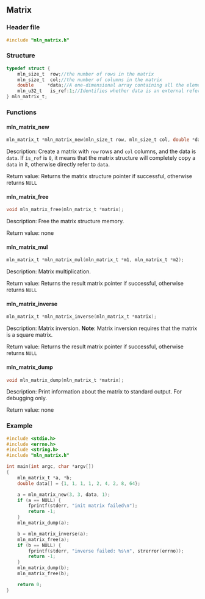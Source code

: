 ## Matrix



### Header file

```c
#include "mln_matrix.h"
```



### Structure

```c
typedef struct {                 
    mln_size_t  row;//the number of rows in the matrix
    mln_size_t  col;//the number of columns in the matrix
    double     *data;//A one-dimensional array containing all the elements in the matrix, arranged row by row
    mln_u32_t   is_ref:1;//Identifies whether data is an external reference, this flag is used to ignore the release of data when releasing the matrix structure
} mln_matrix_t;
```



### Functions



#### mln_matrix_new

```c
mln_matrix_t *mln_matrix_new(mln_size_t row, mln_size_t col, double *data, mln_u32_t is_ref);
```

Description: Create a matrix with `row` rows and `col` columns, and the data is `data`. If `is_ref` is `0`, it means that the matrix structure will completely copy a `data` in it, otherwise directly refer to `data`.

Return value: Returns the matrix structure pointer if successful, otherwise returns `NULL`



#### mln_matrix_free

```c
void mln_matrix_free(mln_matrix_t *matrix);
```

Description: Free the matrix structure memory.

Return value: none



#### mln_matrix_mul

```c
mln_matrix_t *mln_matrix_mul(mln_matrix_t *m1, mln_matrix_t *m2);
```

Description: Matrix multiplication.

Return value: Returns the result matrix pointer if successful, otherwise returns `NULL`



#### mln_matrix_inverse

```c
mln_matrix_t *mln_matrix_inverse(mln_matrix_t *matrix);
```

Description: Matrix inversion. **Note**: Matrix inversion requires that the matrix is a square matrix.

Return value: Returns the result matrix pointer if successful, otherwise returns `NULL`



#### mln_matrix_dump

```c
void mln_matrix_dump(mln_matrix_t *matrix);
```

Description: Print information about the matrix to standard output. For debugging only.

Return value: none



### Example

```c
#include <stdio.h>
#include <errno.h>
#include <string.h>
#include "mln_matrix.h"

int main(int argc, char *argv[])
{
    mln_matrix_t *a, *b;
    double data[] = {1, 1, 1, 1, 2, 4, 2, 8, 64};

    a = mln_matrix_new(3, 3, data, 1);
    if (a == NULL) {
        fprintf(stderr, "init matrix failed\n");
        return -1;
    }
    mln_matrix_dump(a);

    b = mln_matrix_inverse(a);
    mln_matrix_free(a);
    if (b == NULL) {
        fprintf(stderr, "inverse failed: %s\n", strerror(errno));
        return -1;
    }
    mln_matrix_dump(b);
    mln_matrix_free(b);

    return 0;
}
```

